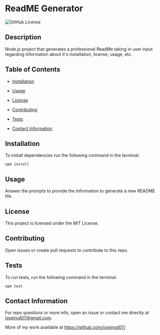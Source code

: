 # ReadME Generator
  ![GitHub License](https://img.shields.io/badge/license-MIT-blue.svg)
  
  ## Description
  
  Node.js project that generates a professional ReadMe taking in user input regarding information about it's installation, license, usage, etc.
  
  ## Table of Contents 
  
  * [Installation](#installation)
  
  * [Usage](#usage)
  
  * [License](#license)

  * [Contributing](#contributing)
  
  * [Tests](#tests)
  
  * [Contact Information](#contact-information)
  
  ## Installation
  
  To install dependencies run the following command in the terminal:
  
  ```
  npm install
  ```
  
  ## Usage
  
  Answer the prompts to provide the information to generate a new README file.
  
  ## License
  
  This project is licensed under the MIT License.
    
  ## Contributing
  
  Open issues or create pull requests to contribute to this repo.
  
  ## Tests
  
  To run tests, run the following command in the terminal:
  
  ```
  npm test
  ```
  
  ## Contact Information
  
  For repo questions or more info, open an issue or contact me directly at josejrod07@gmail.com. 
  
  More of my work available at https://github.com/josejrod07/
